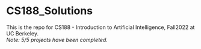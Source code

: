# CS188_Solutions
This is the repo for CS188 - Introduction to Artificial Intelligence, Fall2022 at UC Berkeley.   
*Note: 5/5 projects have been completed.*
